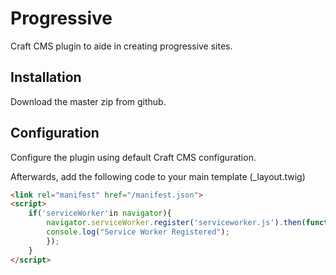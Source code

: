 # Progressive
Craft CMS plugin to aide in creating progressive sites.

## Installation
Download the master zip from github.

## Configuration

Configure the plugin using default Craft CMS configuration.

Afterwards, add the following code to your main template (_layout.twig)
```html
<link rel="manifest" href="/manifest.json">
<script>
    if('serviceWorker'in navigator){
        navigator.serviceWorker.register('serviceworker.js').then(function(){
        console.log("Service Worker Registered");
        });
    }
</script>
```



